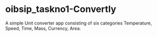 # oibsip_taskno1-Convertly

A simple Unit converter app consisting of six categories Temperature, Speed, Time, Mass, Currency, Area.

